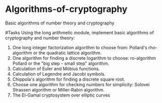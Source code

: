 # Algorithms-of-cryptography
Basic algorithms of number theory and cryptography

#Tasks
Using the long arithmetic module, implement basic algorithms of cryptography and number theory:
1) One long integer factorization algorithm to choose from: Pollard's rho-algorithm
or the quadratic lattice algorithm.
2) One algorithm for finding a discrete logarithm to choose: ro-algorithm
Pollard or the "big step - small step" algorithm.
3) Calculation of Euler and Möbius functions.
4) Calculation of Legendre and Jacobi symbols.
5) Chippola's algorithm for finding a discrete square root.
6) Choose one algorithm for checking numbers for simplicity: Solovei Strassen algorithm or Miller-Rabin algorithm.
7) The El-Gamal cryptosystem over elliptic curves
